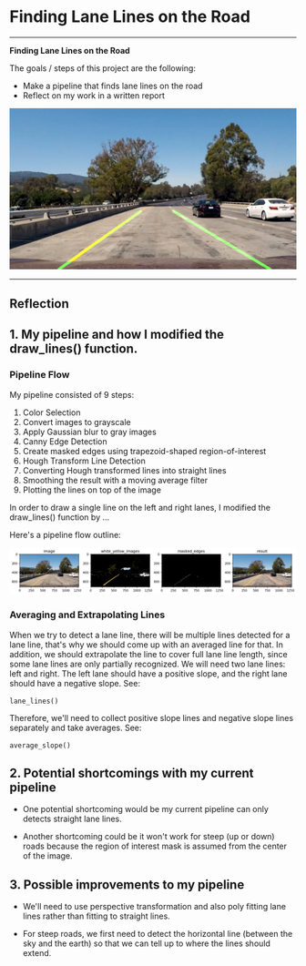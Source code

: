 # **Finding Lane Lines on the Road** 

---

**Finding Lane Lines on the Road**

The goals / steps of this project are the following:
* Make a pipeline that finds lane lines on the road
* Reflect on my work in a written report


![jpg](test_images_output/challenge0.jpg)


---

## Reflection

## 1. My pipeline and how I modified the draw_lines() function.

### Pipeline Flow

My pipeline consisted of 9 steps:
 1) Color Selection
 2) Convert images to grayscale
 3) Apply Gaussian blur to gray images
 4) Canny Edge Detection
 5) Create masked edges using trapezoid-shaped region-of-interest
 6) Hough Transform Line Detection
 7) Converting Hough transformed lines into straight lines
 8) Smoothing the result with a moving average filter
 9) Plotting the lines on top of the image

In order to draw a single line on the left and right lanes, I modified the draw_lines() function by ...

Here's a pipeline flow outline: 

![png](pipeline.png)


### Averaging and Extrapolating Lines

When we try to detect a lane line, there will be multiple lines detected for a lane line, that's why we should come up with an averaged line for that.
In addition, we should extrapolate the line to cover full lane line length, since some lane lines are only partially recognized.
We will need two lane lines: left and right. The left lane should have a positive slope, and the right lane should have a negative slope.
See:
```
lane_lines()
```
Therefore, we'll need to collect positive slope lines and negative slope lines separately and take averages.
See:
```
average_slope()
```

## 2. Potential shortcomings with my current pipeline


 - One potential shortcoming would be my current pipeline can only detects straight lane lines.

 - Another shortcoming could be it won't work for steep (up or down) roads because the region of interest mask is assumed from the center of the image.


## 3. Possible improvements to my pipeline

 - We'll need to use perspective transformation and also poly fitting lane lines rather than fitting to straight lines.

 - For steep roads, we first need to detect the horizontal line (between the sky and the earth) so that we can tell up to where the lines should extend.
